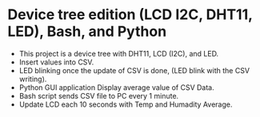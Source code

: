 # Device tree edition (LCD I2C, DHT11, LED), Bash, and Python

- This project is a device tree with DHT11, LCD (I2C), and LED.
- Insert values into CSV.
- LED blinking once the update of CSV is done, (LED blink with the CSV writing).
- Python GUI application Display average value of CSV Data.
- Bash script sends CSV  file to PC every 1 minute.
- Update LCD each 10 seconds with Temp and Humadity Average.
